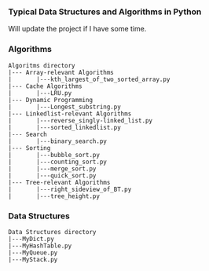### Typical Data Structures and Algorithms in Python

Will update the project if I have some time.

### Algorithms

```
Algoritms directory
|--- Array-relevant Algorithms
|       |---kth_largest_of_two_sorted_array.py
|--- Cache Algorithms
|       |---LRU.py
|--- Dynamic Programming
|       |---Longest_substring.py
|--- Linkedlist-relevant Algorithms
|       |---reverse_singly-linked_list.py
|       |---sorted_linkedlist.py
|--- Search
|       |---binary_search.py
|--- Sorting
|       |---bubble_sort.py
|       |---counting_sort.py
|       |---merge_sort.py
|       |---quick_sort.py
|--- Tree-relevant Algorithms
|       |---right_sideview_of_BT.py
|       |---tree_height.py
```

### Data Structures

```
Data Structures directory
|---MyDict.py
|---MyHashTable.py
|---MyQueue.py
|---MyStack.py
```
